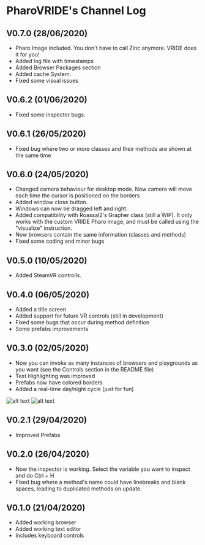 # PharoVRIDE's Channel Log

## V0.7.0 (28/06/2020)
<ul>
  <li>Pharo Image included. You don't have to call Zinc anymore. VRIDE does it for you!</li>
  <li>Added log file with timestamps</li>
  <li>Added Browser Packages section</li>
  <li>Added cache System.</li>
  <li>Fixed some visual issues</li>
</ul>

## V0.6.2 (01/06/2020)
<ul>
  <li>Fixed some inspector bugs.</li>
</ul>

## V0.6.1 (26/05/2020)
<ul>
  <li>Fixed bug where two or more classes and their methods are shown at the same time</li>
</ul>

## V0.6.0 (24/05/2020)
<ul>
  <li>Changed camera behaviour for desktop mode. Now camera will move each time the cursor is positioned on the borders</li>
  <li>Added window close button.</li>
  <li>Windows can now be dragged left and right.</li>
  <li>Added compatibility with Roassal2's Grapher class (still a WIP). It only works with the custom VRIDE Pharo image, and must be called using the "visualize" instruction.</li>
  <li>Now browsers contain the same information (classes and methods)</li>
  <li>Fixed some coding and minor bugs</li>
</ul>

## V0.5.0 (10/05/2020)
<ul>
  <li>Added SteamVR controlls.</li>
</ul>

## V0.4.0 (06/05/2020)
<ul>
  <li>Added a title screen</li>
  <li>Added support for future VR controls (still in development)</li>
  <li>Fixed some bugs that occur during method definition</li>
  <li>Some prefabs improvements</li>
</ul>

## V0.3.0 (02/05/2020)
<ul>
  <li>Now you can invoke as many instances of browsers and playgrounds as you want (see the Controls section in the README file)</li>
  <li>Text Highlighting was improved</li>
  <li>Prefabs now have colored borders</li>
  <li>Added a real-time day/night cycle (just for fun)</li>
</ul>

![alt text](https://github.com/Vito217/PharoVRIDE/blob/master/Screenshots/2020-05-02_(1).png)
![alt text](https://github.com/Vito217/PharoVRIDE/blob/master/Screenshots/2020-05-02.png)

## V0.2.1 (29/04/2020)
<ul>
  <li>Improved Prefabs</li>
</ul>

## V0.2.0 (26/04/2020)
<ul>
  <li>Now the inspector is working. Select the variable you want to inspect and do Ctrl + H</li>
  <li>Fixed bug where a method's name could have linebreaks and blank spaces, leading to duplicated methods on update.</li>
</ul>

## V0.1.0 (21/04/2020)
<ul>
  <li>Added working browser</li>
  <li>Added working text editor</li>
  <li>Includes keyboard controls</li>
</ul>
